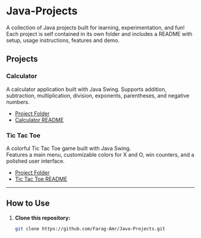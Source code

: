 # Java-Projects

A collection of Java projects built for learning, experimentation, and fun!  
Each project is self contained in its own folder and includes a README with setup, usage instructions, features and demo.

## Projects

### Calculator

A calculator application built with Java Swing.
Supports addition, subtraction, multiplication, division, exponents, parentheses, and negative numbers.

- [Project Folder](Projects/Calculator/)
- [Calculator README](Projects/Calculator/README.md)

### Tic Tac Toe

A colorful Tic Tac Toe game built with Java Swing.  
Features a main menu, customizable colors for X and O, win counters, and a polished user interface.

- [Project Folder](Projects/TicTacToe/)
- [Tic Tac Toe README](Projects/TicTacToe/README.md)

---

## How to Use

1. **Clone this repository:**
   ```sh
   git clone https://github.com/Farag-Amr/Java-Projects.git
